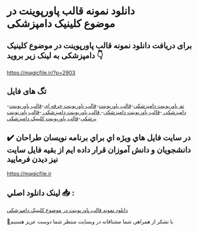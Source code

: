# دانلود نمونه قالب پاورپوینت در موضوع کلینیک دامپزشکی

## برای دریافت دانلود نمونه قالب پاورپوینت در موضوع کلینیک دامپزشکی به لینک زیر بروید 👇

https://magicfile.ir/?p=2903

## تگ های فایل

-[تم پاورپوینت دامپزشکی](https://magicfile.ir/product/%d9%86%d9%85%d9%88%d9%86%d9%87-%d9%82%d8%a7%d9%84%d8%a8-%d9%be%d8%a7%d9%88%d8%b1%d9%be%d9%88%db%8c%d9%86%d8%aa-%d8%af%d8%b1-%d9%85%d9%88%d8%b6%d9%88%d8%b9%da%a9%d9%84%db%8c%d9%86%db%8c%da%a9-%d8%af%d8%a7%d9%85%d9%be%d8%b2%d8%b4%da%a9%db%8c/)-[قالب پاورپوینت](https://magicfile.ir/product/%d9%86%d9%85%d9%88%d9%86%d9%87-%d9%82%d8%a7%d9%84%d8%a8-%d9%be%d8%a7%d9%88%d8%b1%d9%be%d9%88%db%8c%d9%86%d8%aa-%d8%af%d8%b1-%d9%85%d9%88%d8%b6%d9%88%d8%b9%da%a9%d9%84%db%8c%d9%86%db%8c%da%a9-%d8%af%d8%a7%d9%85%d9%be%d8%b2%d8%b4%da%a9%db%8c/)-[قالب پاورپوینت حرفه ای](https://magicfile.ir/product/%d9%86%d9%85%d9%88%d9%86%d9%87-%d9%82%d8%a7%d9%84%d8%a8-%d9%be%d8%a7%d9%88%d8%b1%d9%be%d9%88%db%8c%d9%86%d8%aa-%d8%af%d8%b1-%d9%85%d9%88%d8%b6%d9%88%d8%b9%da%a9%d9%84%db%8c%d9%86%db%8c%da%a9-%d8%af%d8%a7%d9%85%d9%be%d8%b2%d8%b4%da%a9%db%8c/)-[قالب پاورپوینت دامپزشکی ](https://magicfile.ir/product/%d9%86%d9%85%d9%88%d9%86%d9%87-%d9%82%d8%a7%d9%84%d8%a8-%d9%be%d8%a7%d9%88%d8%b1%d9%be%d9%88%db%8c%d9%86%d8%aa-%d8%af%d8%b1-%d9%85%d9%88%d8%b6%d9%88%d8%b9%da%a9%d9%84%db%8c%d9%86%db%8c%da%a9-%d8%af%d8%a7%d9%85%d9%be%d8%b2%d8%b4%da%a9%db%8c/)-[قالب پاورپوینت دامپزشکی](https://magicfile.ir/product/%d9%86%d9%85%d9%88%d9%86%d9%87-%d9%82%d8%a7%d9%84%d8%a8-%d9%be%d8%a7%d9%88%d8%b1%d9%be%d9%88%db%8c%d9%86%d8%aa-%d8%af%d8%b1-%d9%85%d9%88%d8%b6%d9%88%d8%b9%da%a9%d9%84%db%8c%d9%86%db%8c%da%a9-%d8%af%d8%a7%d9%85%d9%be%d8%b2%d8%b4%da%a9%db%8c/)-[ قالب پاورپوینت دامپزشکی ](https://magicfile.ir/product/%d9%86%d9%85%d9%88%d9%86%d9%87-%d9%82%d8%a7%d9%84%d8%a8-%d9%be%d8%a7%d9%88%d8%b1%d9%be%d9%88%db%8c%d9%86%d8%aa-%d8%af%d8%b1-%d9%85%d9%88%d8%b6%d9%88%d8%b9%da%a9%d9%84%db%8c%d9%86%db%8c%da%a9-%d8%af%d8%a7%d9%85%d9%be%d8%b2%d8%b4%da%a9%db%8c/)-[قالب پاورپوینت پزشکی](https://magicfile.ir/product/%d9%86%d9%85%d9%88%d9%86%d9%87-%d9%82%d8%a7%d9%84%d8%a8-%d9%be%d8%a7%d9%88%d8%b1%d9%be%d9%88%db%8c%d9%86%d8%aa-%d8%af%d8%b1-%d9%85%d9%88%d8%b6%d9%88%d8%b9%da%a9%d9%84%db%8c%d9%86%db%8c%da%a9-%d8%af%d8%a7%d9%85%d9%be%d8%b2%d8%b4%da%a9%db%8c/)-[قالب پاورپوینت کلینیک دامپزشکی](https://magicfile.ir/product/%d9%86%d9%85%d9%88%d9%86%d9%87-%d9%82%d8%a7%d9%84%d8%a8-%d9%be%d8%a7%d9%88%d8%b1%d9%be%d9%88%db%8c%d9%86%d8%aa-%d8%af%d8%b1-%d9%85%d9%88%d8%b6%d9%88%d8%b9%da%a9%d9%84%db%8c%d9%86%db%8c%da%a9-%d8%af%d8%a7%d9%85%d9%be%d8%b2%d8%b4%da%a9%db%8c/)

## ✔️ در سايت فايل هاي ويژه اي براي برنامه نويسان طراحان دانشجويان و دانش آموزان قرار داده ايم از بقيه فايل سايت نيز ديدن فرماييد

https://magicfile.ir


## لينک دانلود اصلي 📥 :

[دانلود نمونه قالب پاورپوینت در موضوع کلینیک دامپزشکی](https://magicfile.ir/product/%d9%86%d9%85%d9%88%d9%86%d9%87-%d9%82%d8%a7%d9%84%d8%a8-%d9%be%d8%a7%d9%88%d8%b1%d9%be%d9%88%db%8c%d9%86%d8%aa-%d8%af%d8%b1-%d9%85%d9%88%d8%b6%d9%88%d8%b9%da%a9%d9%84%db%8c%d9%86%db%8c%da%a9-%d8%af%d8%a7%d9%85%d9%be%d8%b2%d8%b4%da%a9%db%8c/) 


🙏با تشکر از همراهي شما مشتاقانه در وبسایت منتظر شما دوست عزیز هستیم

